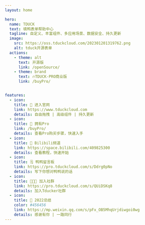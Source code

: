 ```yaml
---
layout: home

hero:
  name: TDUCK
  text: 填鸭表单帮助中心
  tagline: 自定义、丰富组件、多应用场景、数据安全、持久更新
  image:
    src: https://oss.tduckcloud.com/202301201319762.png
    alt: tduck开源表单
  actions:
    - theme: alt
      text: 开源版
      link: /openSource/
    - theme: brand
      text: 🔥TDUCK-PRO商业版
      link: /buyPro/


features:
  - icon: 
    title: 🎁 进入官网
    link: https://www.tduckcloud.com
    details: 自由拖拽 | 高级组件 | 持久更新
  - icon: 
    title: 🛒 拥有Pro
    link: /buyPro/
    details: 查看Pro购买步骤，快速入手
  - icon: 
    title: 🎉 Bilibili频道
    link: https://space.bilibili.com/409825300
    details: 查看教程，快速开始
  - icon: 
    title: 🗒️ 鸭鸭留言板
    link: https://pro.tduckcloud.com/s/Ddrg0pNo
    details: 写下你想对鸭鸭说的话
  - icon:
    title: 👨‍👦‍👦 加入社群
    link: https://pro.tduckcloud.com/s/QUiDSKq8
    details: 加入Tducker社群
  - icon:
    title: 🥰 2022总结
    color: #456456
    link: https://mp.weixin.qq.com/s/pFx_OB5MhqUrjdiwgoi0wg
    details: 感谢有你 | 一路同行
---
```


<style>
    :root {
    --vp-home-hero-name-color: transparent;
    --vp-home-hero-name-background: -webkit-linear-gradient(120deg, #33c6fc, #2564f5);
    --vp-home-hero-image-background-image:linear-gradient( -220deg, #ff8f35 50%, #b03d09 50% );    
    --vp-home-hero-image-filter:blur(100px);
}

</style>

